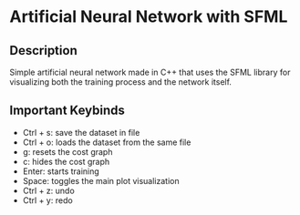 # Artificial Neural Network with SFML

## Description
  Simple artificial neural network made in C++ that uses the SFML library for visualizing both the training process and the network itself.



## Important Keybinds

- Ctrl + s: save the dataset in file
- Ctrl + o: loads the dataset from the same file
- g: resets the cost graph
- c: hides the cost graph
- Enter: starts training
- Space: toggles the main plot visualization
- Ctrl + z: undo
- Ctrl + y: redo
